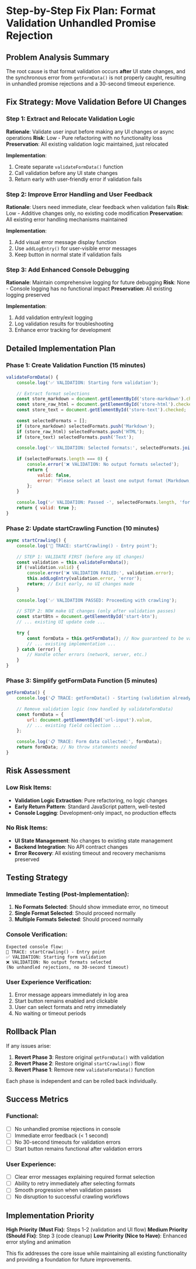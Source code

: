 # Step-by-Step Fix Plan: Format Validation Unhandled Promise Rejection

## Problem Analysis Summary

The root cause is that format validation occurs **after** UI state changes, and the synchronous error from `getFormData()` is not properly caught, resulting in unhandled promise rejections and a 30-second timeout experience.

## Fix Strategy: Move Validation Before UI Changes

### Step 1: Extract and Relocate Validation Logic
**Rationale**: Validate user input before making any UI changes or async operations
**Risk**: Low - Pure refactoring with no functionality loss
**Preservation**: All existing validation logic maintained, just relocated

**Implementation**:
1. Create separate `validateFormData()` function
2. Call validation before any UI state changes
3. Return early with user-friendly error if validation fails

### Step 2: Improve Error Handling and User Feedback
**Rationale**: Users need immediate, clear feedback when validation fails
**Risk**: Low - Additive changes only, no existing code modification
**Preservation**: All existing error handling mechanisms maintained

**Implementation**:
1. Add visual error message display function
2. Use `addLogEntry()` for user-visible error messages
3. Keep button in normal state if validation fails

### Step 3: Add Enhanced Console Debugging
**Rationale**: Maintain comprehensive logging for future debugging
**Risk**: None - Console logging has no functional impact
**Preservation**: All existing logging preserved

**Implementation**:
1. Add validation entry/exit logging
2. Log validation results for troubleshooting
3. Enhance error tracking for development

## Detailed Implementation Plan

### Phase 1: Create Validation Function (15 minutes)
```javascript
validateFormData() {
    console.log('✅ VALIDATION: Starting form validation');
    
    // Extract format selections
    const store_markdown = document.getElementById('store-markdown').checked;
    const store_raw_html = document.getElementById('store-html').checked;
    const store_text = document.getElementById('store-text').checked;
    
    const selectedFormats = [];
    if (store_markdown) selectedFormats.push('Markdown');
    if (store_raw_html) selectedFormats.push('HTML');
    if (store_text) selectedFormats.push('Text');
    
    console.log('✅ VALIDATION: Selected formats:', selectedFormats.join(', ') || 'NONE');
    
    if (selectedFormats.length === 0) {
        console.error('❌ VALIDATION: No output formats selected');
        return {
            valid: false,
            error: 'Please select at least one output format (Markdown, HTML, or Text)'
        };
    }
    
    console.log('✅ VALIDATION: Passed -', selectedFormats.length, 'formats selected');
    return { valid: true };
}
```

### Phase 2: Update startCrawling Function (10 minutes)
```javascript
async startCrawling() {
    console.log('🚀 TRACE: startCrawling() - Entry point');
    
    // STEP 1: VALIDATE FIRST (before any UI changes)
    const validation = this.validateFormData();
    if (!validation.valid) {
        console.error('❌ VALIDATION FAILED:', validation.error);
        this.addLogEntry(validation.error, 'error');
        return; // Exit early, no UI changes made
    }
    
    console.log('✅ VALIDATION PASSED: Proceeding with crawling');
    
    // STEP 2: NOW make UI changes (only after validation passes)
    const startBtn = document.getElementById('start-btn');
    // ... existing UI update code ...
    
    try {
        const formData = this.getFormData(); // Now guaranteed to be valid
        // ... existing implementation ...
    } catch (error) {
        // Handle other errors (network, server, etc.)
    }
}
```

### Phase 3: Simplify getFormData Function (5 minutes)
```javascript
getFormData() {
    console.log('📋 TRACE: getFormData() - Starting (validation already passed)');
    
    // Remove validation logic (now handled by validateFormData)
    const formData = {
        url: document.getElementById('url-input').value,
        // ... existing field collection ...
    };
    
    console.log('📋 TRACE: Form data collected:', formData);
    return formData; // No throw statements needed
}
```

## Risk Assessment

### Low Risk Items:
- **Validation Logic Extraction**: Pure refactoring, no logic changes
- **Early Return Pattern**: Standard JavaScript pattern, well-tested
- **Console Logging**: Development-only impact, no production effects

### No Risk Items:
- **UI State Management**: No changes to existing state management
- **Backend Integration**: No API contract changes
- **Error Recovery**: All existing timeout and recovery mechanisms preserved

## Testing Strategy

### Immediate Testing (Post-Implementation):
1. **No Formats Selected**: Should show immediate error, no timeout
2. **Single Format Selected**: Should proceed normally
3. **Multiple Formats Selected**: Should proceed normally

### Console Verification:
```
Expected console flow:
🚀 TRACE: startCrawling() - Entry point
✅ VALIDATION: Starting form validation
❌ VALIDATION: No output formats selected
(No unhandled rejections, no 30-second timeout)
```

### User Experience Verification:
1. Error message appears immediately in log area
2. Start button remains enabled and clickable
3. User can select formats and retry immediately
4. No waiting or timeout periods

## Rollback Plan

If any issues arise:
1. **Revert Phase 3**: Restore original `getFormData()` with validation
2. **Revert Phase 2**: Restore original `startCrawling()` flow
3. **Revert Phase 1**: Remove new `validateFormData()` function

Each phase is independent and can be rolled back individually.

## Success Metrics

### Functional:
- [ ] No unhandled promise rejections in console
- [ ] Immediate error feedback (< 1 second)
- [ ] No 30-second timeouts for validation errors
- [ ] Start button remains functional after validation errors

### User Experience:
- [ ] Clear error messages explaining required format selection
- [ ] Ability to retry immediately after selecting formats
- [ ] Smooth progression when validation passes
- [ ] No disruption to successful crawling workflows

## Implementation Priority

**High Priority (Must Fix)**: Steps 1-2 (validation and UI flow)
**Medium Priority (Should Fix)**: Step 3 (code cleanup)
**Low Priority (Nice to Have)**: Enhanced error styling and animation

This fix addresses the core issue while maintaining all existing functionality and providing a foundation for future improvements.